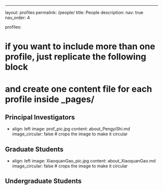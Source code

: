 ---
layout: profiles
permalink: /people/
title: People
description: 
nav: true
nav_order: 4

profiles:
  # if you want to include more than one profile, just replicate the following block
  # and create one content file for each profile inside _pages/

## Principal Investigators
  - align: left
    image: prof_pic.jpg
    content: about_PengyiShi.md
    image_circular: false # crops the image to make it circular

## Graduate Students
  - align: left
    image: XiaoquanGao_pic.jpg
    content: about_XiaoquanGao.md
    image_circular: false # crops the image to make it circular

## Undergraduate Students


